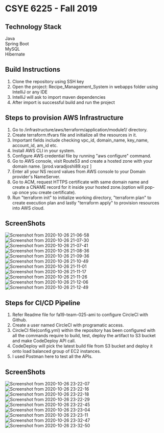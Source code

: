 # CSYE 6225 - Fall 2019

## Technology Stack

Java <br/>
Spring Boot <br/>
MySQL <br/>
Hibernate <br/>

## Build Instructions

1) Clone the repository using SSH key
2) Open the project: Recipe_Management_System in webapps folder using IntelliJ or any IDE
3) IntelliJ will ask to import maven dependencies
4) After import is successful build and run the project

## Steps to provision AWS Infrastructure

1) Go to /infrastructure/aws/terraform/application/module1/ directory.
2) Create terraform.tfvars file and initialize all the resources in it.
3) Important fields include checking vpc_id, domain_name, key_name, account_id, am_id etc.
4) Install AWS CLI in your system.
5) Configure AWS credential file by running "aws configure" command.
6) Go to AWS console, visit Route53 and create a hosted zone with your domain name. [prod.varadjoshi89.xyz ]
7) Enter all your NS record values from AWS console to your Domain provider's NameServer.
8) Go to ACM, request HTTPS certificate with same domain name and create a CNAME record for it inside your hosted zone.(option will pop-up once you create certificate).
9) Run "terraform init" to initialize working directory, "terraform plan" to create execution plan and lastly "terraform apply" to provision resources into AWS cloud.

## ScreenShots
![Screenshot from 2020-10-26 21-06-58](https://user-images.githubusercontent.com/48415852/97244944-51539280-17d0-11eb-9842-7cbd5911e81f.png)
![Screenshot from 2020-10-26 21-07-30](https://user-images.githubusercontent.com/48415852/97244948-531d5600-17d0-11eb-9f14-924e17dd889c.png)
![Screenshot from 2020-10-26 21-07-41](https://user-images.githubusercontent.com/48415852/97244951-557fb000-17d0-11eb-88de-4fde29ce74b6.png)
![Screenshot from 2020-10-26 21-08-36](https://user-images.githubusercontent.com/48415852/97244958-59133700-17d0-11eb-9d12-e01696f5b86f.png)
![Screenshot from 2020-10-26 21-09-36](https://user-images.githubusercontent.com/48415852/97244961-5adcfa80-17d0-11eb-9132-c33ca8eaffb0.png)
![Screenshot from 2020-10-26 21-10-49](https://user-images.githubusercontent.com/48415852/97244972-603a4500-17d0-11eb-8027-5ef18bd7b31a.png)
![Screenshot from 2020-10-26 21-11-01](https://user-images.githubusercontent.com/48415852/97244981-63cdcc00-17d0-11eb-8060-28b50c3b5ffb.png)
![Screenshot from 2020-10-26 21-11-17](https://user-images.githubusercontent.com/48415852/97244983-65978f80-17d0-11eb-9747-93edf24f830c.png)
![Screenshot from 2020-10-26 21-11-26](https://user-images.githubusercontent.com/48415852/97244988-67f9e980-17d0-11eb-8c42-6eddd2b7717e.png)
![Screenshot from 2020-10-26 21-12-06](https://user-images.githubusercontent.com/48415852/97244990-6a5c4380-17d0-11eb-918d-96bdc88972a8.png)
![Screenshot from 2020-10-26 21-12-49](https://user-images.githubusercontent.com/48415852/97244995-6cbe9d80-17d0-11eb-9758-d38180d17fb7.png)

## Steps for CI/CD Pipeline

1) Refer Readme file for fa19-team-025-ami to configure CircleCI with Github.
2) Create a user named CircleCI with programatic access.
3) CircleCI file(config.yml) within the repository has been configured with all the commands require to build, test, deploy the artifact to S3 bucket and make
   CodeDeploy API call.
4) CodeDeploy will pick the latest build file from S3 bucket and deploy it onto load balanced group of EC2 instances.
5) I used Postman here to test all the APIs.

## ScreenShots
![Screenshot from 2020-10-26 23-22-07](https://user-images.githubusercontent.com/48415852/97254140-22dfb280-17e4-11eb-997b-36841222a22e.png)
![Screenshot from 2020-10-26 23-22-16](https://user-images.githubusercontent.com/48415852/97254145-24a97600-17e4-11eb-9644-10cca0f5281a.png)
![Screenshot from 2020-10-26 23-22-18](https://user-images.githubusercontent.com/48415852/97254147-26733980-17e4-11eb-9806-b74440e82cb3.png)
![Screenshot from 2020-10-26 23-22-29](https://user-images.githubusercontent.com/48415852/97254154-27a46680-17e4-11eb-9d4b-43e8ead9cf1f.png)
![Screenshot from 2020-10-26 23-22-45](https://user-images.githubusercontent.com/48415852/97254162-2b37ed80-17e4-11eb-8ed7-ed52dfc6c08e.png)
![Screenshot from 2020-10-26 23-23-04](https://user-images.githubusercontent.com/48415852/97254166-2d9a4780-17e4-11eb-88f6-c479b597aaac.png)
![Screenshot from 2020-10-26 23-23-11](https://user-images.githubusercontent.com/48415852/97254176-30953800-17e4-11eb-900f-3415d4c2cd5b.png)
![Screenshot from 2020-10-26 23-32-47](https://user-images.githubusercontent.com/48415852/97254184-32f79200-17e4-11eb-9bd4-c346eebf5765.png)
![Screenshot from 2020-10-26 23-32-50](https://user-images.githubusercontent.com/48415852/97254195-368b1900-17e4-11eb-9331-21a8fc1a026c.png)




